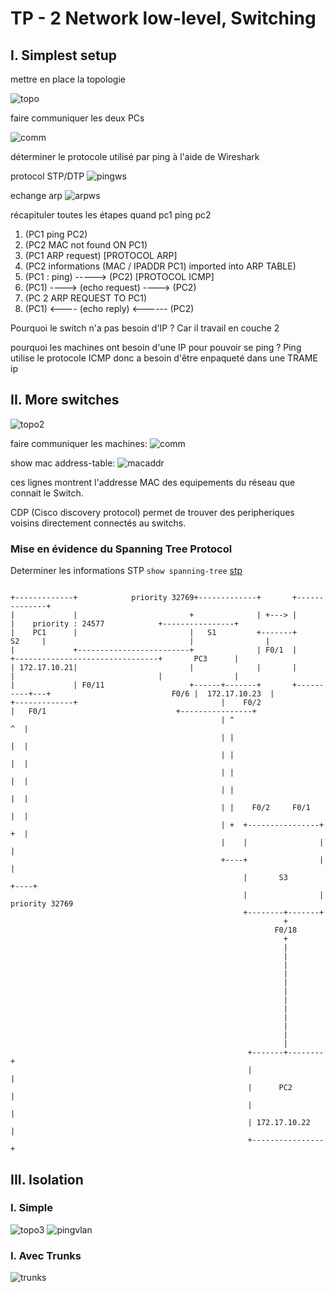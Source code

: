 # TP - 2 Network low-level, Switching

## I. Simplest setup

mettre en place la topologie

![topo](img/topo1.png)

faire communiquer les deux PCs

![comm](img/commpc1pc2.png)

déterminer le protocole utilisé par ping à l'aide de Wireshark

protocol STP/DTP
![pingws](img/waresharkping.png)

echange arp
![arpws](img/arpws.png)

récapituler toutes les étapes quand pc1 ping pc2

1. (PC1 ping PC2)
2. (PC2 MAC not found ON PC1)
3. (PC1 ARP request)
    [PROTOCOL ARP]
4. (PC2 informations (MAC / IPADDR PC1) imported into ARP TABLE) 
5. (PC1 : ping) -----> (PC2)
    [PROTOCOL ICMP]
6. (PC1) ----> (echo request) ----> (PC2)
7. (PC 2 ARP REQUEST TO PC1)
8. (PC1) <---- (echo reply) <------ (PC2)

Pourquoi le switch n'a pas besoin d'IP ?
Car il travail en couche 2

pourquoi les machines ont besoin d'une IP pour pouvoir se ping ?
Ping utilise le protocole ICMP donc a besoin d'être enpaqueté dans une TRAME ip

## II. More switches

![topo2](img/topo2.png)

faire communiquer les machines:
![comm](img/ping.png)

show mac address-table:
![macaddr](img/showmac.png)

ces lignes montrent l'addresse MAC des equipements du réseau que connait le Switch.

CDP (Cisco discovery protocol) permet de trouver des peripheriques voisins directement connectés au switchs.

### Mise en évidence du Spanning Tree Protocol

Determiner les informations STP
```show spanning-tree```
[stp](img/STP.png)

```                                        Root bridge

+-------------+            priority 32769+-------------+       +--------------+
|             |                         +              | +---> |              |    priority : 24577            +----------------+
|    PC1      |                         |   S1         +-------+       S2     |                                |                |
|             +-------------------------+              | F0/1  |              +--------------------------------+       PC3      |
| 172.17.10.21|                         |              |       |              |                                |                |
|             | F0/11                   +------+-------+       +----------+---+                           F0/6 |  172.17.10.23  |
+-------------+                                |    F0/2                  |   F0/1                             +----------------+
                                               | ^                     ^  |
                                               | |                     |  |
                                               | |                     |  |
                                               | |                     |  |
                                               | |                     |  |
                                               | |    F0/2     F0/1    |  |
                                               | +  +----------------+ +  |
                                               |    |                |    |
                                               +----+                |    |
                                                    |       S3       +----+
                                                    |                |     priority 32769
                                                    +--------+-------+
                                                             +
                                                           F0/18
                                                             +
                                                             |
                                                             |
                                                             |
                                                             |
                                                             |
                                                             |
                                                             |
                                                             |
                                                             |
                                                             |
                                                             |
                                                             |
                                                     +-------+--------+
                                                     |                |
                                                     |      PC2       |
                                                     |                |
                                                     | 172.17.10.22   |
                                                     +----------------+

```

## III. Isolation

### I. Simple

![topo3](img/topo3.png)
![pingvlan](img/ping-stpvlan.png)
### I. Avec Trunks

![trunks](img/trunks.png)
